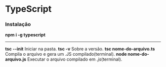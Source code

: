 # TypeScript

### Instalação
**npm i -g typescript**
***
**tsc --init** Iniciar na pasta.
**tsc -v** Sobre a versão.
 **tsc nome-do-arquivo.ts** Compila o arquivo e gera um .JS compilado(terminal).
 **node nome-do-arquivo.js** Executar o arquivo compilado em *.js*(terminal).
